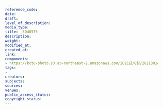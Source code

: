 ```yaml
---
reference_code: 
date: 
draft: 
level_of_description: 
media_type: 
title: _5D40575
description: 
weight: 
modified_at: 
created_at: 
link: 
components:
- https://kctu-photo.s3.ap-northeast-2.amazonaws.com/2021년/8월/20210814_8.15+전국노동자대회/_5D40575.JPG
tags:
- 
creators: 
subjects: 
sources: 
venues: 
public_access_status: 
copyright_status: 
---
```


